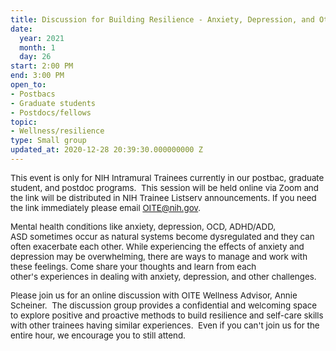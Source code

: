 ```yaml
---
title: Discussion for Building Resilience - Anxiety, Depression, and Other Challenges
date:
  year: 2021
  month: 1
  day: 26
start: 2:00 PM
end: 3:00 PM
open_to:
- Postbacs
- Graduate students
- Postdocs/fellows
topic:
- Wellness/resilience
type: Small group
updated_at: 2020-12-28 20:39:30.000000000 Z
---
```

<span style="font-size: 10pt;">This event is only for NIH Intramural
Trainees currently in our postbac, graduate student, and postdoc
programs.  This session will be held online via Zoom and the link will
be distributed in NIH Trainee Listserv announcements. If you need the
link immediately please email OITE@nih.gov. </span>

<span style="font-size: 10pt;">Mental health conditions like anxiety,
depression, OCD, ADHD/ADD, ASD sometimes occur as natural systems become
dysregulated and they can often exacerbate each other. While
experiencing the effects of anxiety and depression
may be overwhelming, there are ways to manage and work with these
feelings. Come share your thoughts and learn from each
other's experiences in dealing with anxiety, depression, and other
challenges. </span>

<span style="font-size: 10pt;">Please join us for an online discussion
with OITE Wellness Advisor, Annie Scheiner.  The discussion group
provides a confidential and welcoming space to explore positive and
proactive methods to build resilience and self-care skills with other
trainees having similar experiences.  Even if you can\'t join us for the
entire hour, we encourage you to still attend.  </span>

<span style="font-size: 10pt;"> </span>

 
